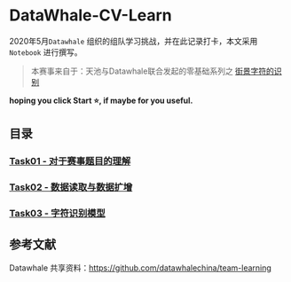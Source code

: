 # DataWhale-CV-Learn

2020年5月`Datawhale` 组织的组队学习挑战，并在此记录打卡，本文采用 `Notebook` 进行撰写。

> 本赛事来自于：天池与Datawhale联合发起的零基础系列之 [街景字符的识别](https://tianchi.aliyun.com/competition/entrance/531795/introduction)

**hoping you click Start ⭐, if maybe for you useful.**

## 目录

### [Task01 - 对于赛事题目的理解](Task01-赛事题目的理解.ipynb)


### [Task02 - 数据读取与数据扩增](Task02-BaseLine.ipynb)


### [Task03 - 字符识别模型](Task03-字符识别模型.md)

## 参考文献

Datawhale 共享资料：https://github.com/datawhalechina/team-learning

